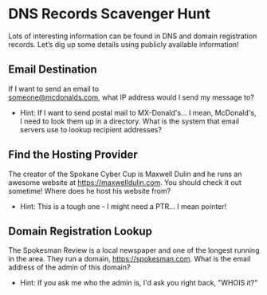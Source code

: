 # DNS Records Scavenger Hunt 

Lots of interesting information can be found in DNS and domain registration records. Let’s dig up some details using publicly available information!

## Email Destination

If I want to send an email to  
someone@mcdonalds.com, what IP address would I send my message to?

* Hint: If I want to send postal mail to MX-Donald's... I mean, McDonald's, I need to look them up in a directory. What is the system that email servers use to lookup recipient addresses? 

## Find the Hosting Provider

The creator of the Spokane Cyber Cup is Maxwell Dulin and he runs an awesome website at https://maxwelldulin.com. You should check it out sometime! Where does he host his website from?

* Hint: This is a tough one - I might need a PTR... I mean pointer!

## Domain Registration Lookup

The Spokesman Review is a local newspaper and one of the longest running in the area. They run a domain, https://spokesman.com. What is the email address of the admin of this domain?

* Hint: If you ask me who the admin is, I'd ask you right back, "WHOIS it?"

